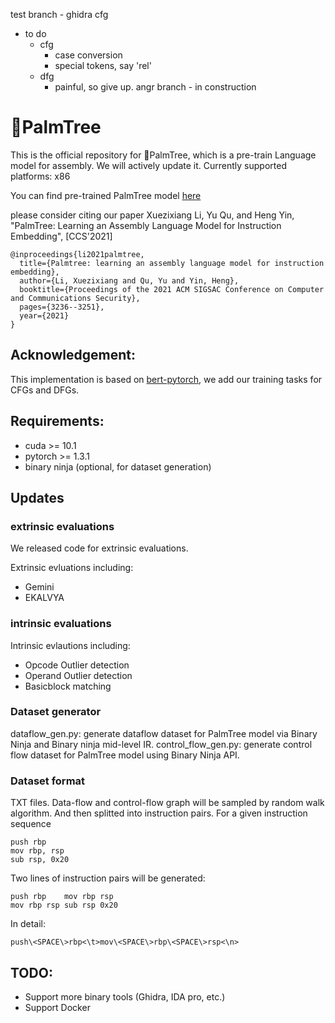 test branch - ghidra cfg
- to do
  - cfg
      - case conversion
      - special tokens, say 'rel'
  - dfg
      - painful, so give up.
angr branch - in construction


# 🌴PalmTree

This is the official repository for 🌴PalmTree, which is a pre-train Language model for assembly. We will actively update it.
Currently supported platforms: x86

You can find pre-trained PalmTree model [here](https://drive.google.com/file/d/1yC3M-kVTFWql6hCgM_QCbKtc1PbdVdvp/view?usp=sharing)

please consider citing our paper
Xuezixiang Li, Yu Qu, and Heng Yin, "PalmTree: Learning an Assembly Language Model for Instruction Embedding", [CCS'2021]

```
@inproceedings{li2021palmtree,
  title={Palmtree: learning an assembly language model for instruction embedding},
  author={Li, Xuezixiang and Qu, Yu and Yin, Heng},
  booktitle={Proceedings of the 2021 ACM SIGSAC Conference on Computer and Communications Security},
  pages={3236--3251},
  year={2021}
}
```


## Acknowledgement:

This implementation is based on [bert-pytorch](https://github.com/codertimo/BERT-pytorch), we add our training tasks for CFGs and DFGs.

## Requirements:
- cuda >= 10.1
- pytorch >= 1.3.1
- binary ninja (optional, for dataset generation)

## Updates

### extrinsic evaluations
We released code for extrinsic evaluations.

Extrinsic evluations including:
- Gemini
- EKALVYA

### intrinsic evaluations
Intrinsic evlautions including:
- Opcode Outlier detection
- Operand Outlier detection
- Basicblock matching

### Dataset generator

dataflow_gen.py: generate dataflow dataset for PalmTree model via Binary Ninja and Binary ninja mid-level IR. 
control_flow_gen.py: generate control flow dataset for PalmTree model using Binary Ninja API.

### Dataset format
TXT files. Data-flow and control-flow graph will be sampled by random walk algorithm. And then splitted into instruction pairs.
For a given instruction sequence
```
push rbp
mov rbp, rsp
sub rsp, 0x20
```
Two lines of instruction pairs will be generated:
```
push rbp    mov rbp rsp
mov rbp rsp sub rsp 0x20
```
In detail:
```
push\<SPACE\>rbp<\t>mov\<SPACE\>rbp\<SPACE\>rsp<\n>
```
## TODO:

- Support more binary tools (Ghidra, IDA pro, etc.)
- Support Docker
